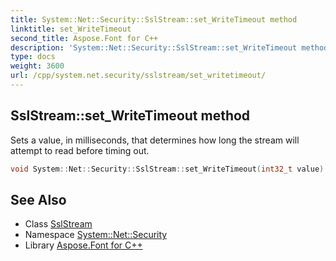 ```yaml
---
title: System::Net::Security::SslStream::set_WriteTimeout method
linktitle: set_WriteTimeout
second_title: Aspose.Font for C++
description: 'System::Net::Security::SslStream::set_WriteTimeout method. Sets a value, in milliseconds, that determines how long the stream will attempt to read before timing out in C++.'
type: docs
weight: 3600
url: /cpp/system.net.security/sslstream/set_writetimeout/
---
```

## SslStream::set_WriteTimeout method


Sets a value, in milliseconds, that determines how long the stream will attempt to read before timing out.

```cpp
void System::Net::Security::SslStream::set_WriteTimeout(int32_t value) override
```

## See Also

* Class [SslStream](../)
* Namespace [System::Net::Security](../../)
* Library [Aspose.Font for C++](../../../)
